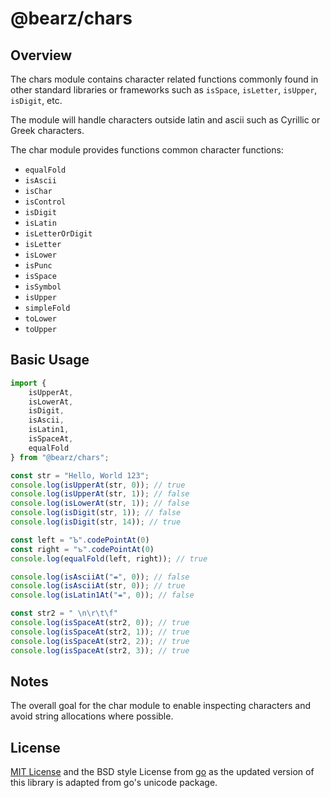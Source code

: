 # @bearz/chars

## Overview

The chars module contains character related functions commonly
found in other standard libraries or frameworks such as `isSpace`,
`isLetter`, `isUpper`, `isDigit`, etc.

The module will handle characters outside latin and ascii such as
Cyrillic or Greek characters.

The char module provides functions common character functions:

- `equalFold`
- `isAscii`
- `isChar`
- `isControl`
- `isDigit`
- `isLatin`
- `isLetterOrDigit`
- `isLetter`
- `isLower`
- `isPunc`
- `isSpace`
- `isSymbol`
- `isUpper`
- `simpleFold`
- `toLower`
- `toUpper`

## Basic Usage

```typescript
import { 
    isUpperAt, 
    isLowerAt, 
    isDigit, 
    isAscii, 
    isLatin1, 
    isSpaceAt,
    equalFold
} from "@bearz/chars";

const str = "Hello, World 123";
console.log(isUpperAt(str, 0)); // true
console.log(isUpperAt(str, 1)); // false
console.log(isLowerAt(str, 1)); // false
console.log(isDigit(str, 1)); // false 
console.log(isDigit(str, 14)); // true

const left = "Ꙏ".codePointAt(0)
const right = "ꙏ".codePointAt(0)
console.log(equalFold(left, right)); // true

console.log(isAsciiAt("⇼", 0)); // false
console.log(isAsciiAt(str, 0)); // true
console.log(isLatin1At("⇼", 0)); // false

const str2 = " \n\r\t\f"
console.log(isSpaceAt(str2, 0)); // true
console.log(isSpaceAt(str2, 1)); // true
console.log(isSpaceAt(str2, 2)); // true
console.log(isSpaceAt(str2, 3)); // true
```

## Notes

The overall goal for the char module to enable inspecting
characters and avoid string allocations where possible.

## License

[MIT License](./LICENSE.md) and the BSD style License
from [go](https://go.dev/LICENSE) as the updated version
of this library is adapted from go's unicode package.
